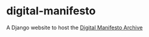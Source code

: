 # digital-manifesto
A Django website to host the [Digital Manifesto Archive](https://www.digitalmanifesto.net/)
